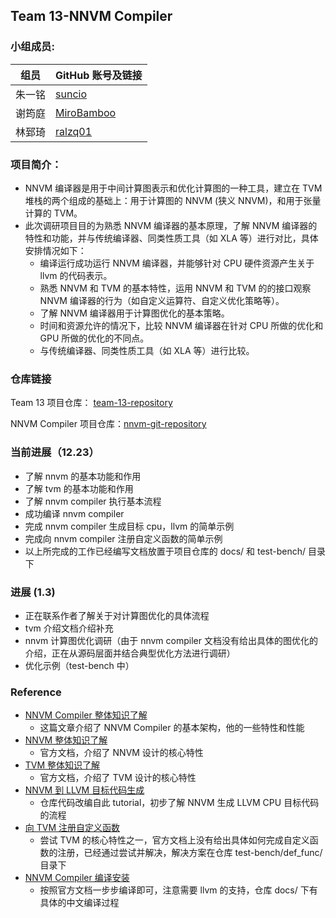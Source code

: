 ## Team 13-NNVM Compiler

### 小组成员:

| 组员   | GitHub 账号及链接                             |
| ---- | ---------------------------------------- |
| 朱一铭  | [suncio](https://github.com/suncio)      |
| 谢筠庭  | [MiroBamboo](https://github.com/MiroBamboo) |
| 林郅琦  | [ralzq01](https://github.com/ralzq01)    |

### 项目简介：
* NNVM 编译器是用于中间计算图表示和优化计算图的一种工具，建立在 TVM 堆栈的两个组成的基础上：用于计算图的 NNVM (狭义 NNVM)，和用于张量计算的 TVM。
* 此次调研项目目的为熟悉 NNVM 编译器的基本原理，了解 NNVM 编译器的特性和功能，并与传统编译器、同类性质工具（如 XLA 等）进行对比，具体安排情况如下：
  * 编译运行成功运行 NNVM 编译器，并能够针对 CPU 硬件资源产生关于 llvm 的代码表示。
  * 熟悉 NNVM 和 TVM 的基本特性，运用 NNVM 和 TVM 的的接口观察 NNVM 编译器的行为（如自定义运算符、自定义优化策略等）。
  * 了解 NNVM 编译器用于计算图优化的基本策略。
  * 时间和资源允许的情况下，比较 NNVM 编译器在针对 CPU 所做的优化和 GPU 所做的优化的不同点。
  * 与传统编译器、同类性质工具（如 XLA 等）进行比较。

### 仓库链接
Team 13 项目仓库： [team-13-repository](https://github.com/USTC-compiler-2017fall-group13/13-NNVM)

NNVM Compiler 项目仓库：[nnvm-git-repository](https://github.com/dmlc/nnvm)

### 当前进展（12.23）
* 了解 nnvm 的基本功能和作用                         
* 了解 tvm 的基本功能和作用                          
* 了解 nnvm compiler 执行基本流程                    
* 成功编译 nnvm compiler                            
* 完成 nnvm compiler 生成目标 cpu，llvm 的简单示例     
* 完成向 nnvm compiler 注册自定义函数的简单示例        
* 以上所完成的工作已经编写文档放置于项目仓库的 docs/ 和 test-bench/ 目录下

### 进展 (1.3)
* 正在联系作者了解关于对计算图优化的具体流程
* tvm 介绍文档介绍补充
* nnvm 计算图优化调研（由于 nnvm compiler 文档没有给出具体的图优化的介绍，正在从源码层面并结合典型优化方法进行调研）
* 优化示例（test-bench 中）

### Reference
* [NNVM Compiler 整体知识了解](https://www.jiqizhixin.com/articles/2017-10-07-4)
  * 这篇文章介绍了 NNVM Compiler 的基本架构，他的一些特性和性能
* [NNVM 整体知识了解](http://nnvm.tvmlang.org/dev/index.html)
  * 官方文档，介绍了 NNVM 设计的核心特性
* [TVM 整体知识了解](http://docs.tvmlang.org/dev/index.html)
  * 官方文档，介绍了 TVM 设计的核心特性
* [NNVM 到 LLVM 目标代码生成](http://nnvm.tvmlang.org/tutorials/get_started.html#sphx-glr-tutorials-get-started-py)
  * 仓库代码改编自此 tutorial，初步了解 NNVM 生成 LLVM CPU 目标代码的流程
* [向 TVM 注册自定义函数](http://docs.tvmlang.org/dev/runtime.html#packedfunc)
  * 尝试 TVM 的核心特性之一，官方文档上没有给出具体如何完成自定义函数的注册，已经通过尝试并解决，解决方案在仓库 test-bench/def_func/ 目录下
* [NNVM Compiler 编译安装](http://nnvm.tvmlang.org/how_to/install.html)
  * 按照官方文档一步步编译即可，注意需要 llvm 的支持，仓库 docs/ 下有具体的中文编译过程